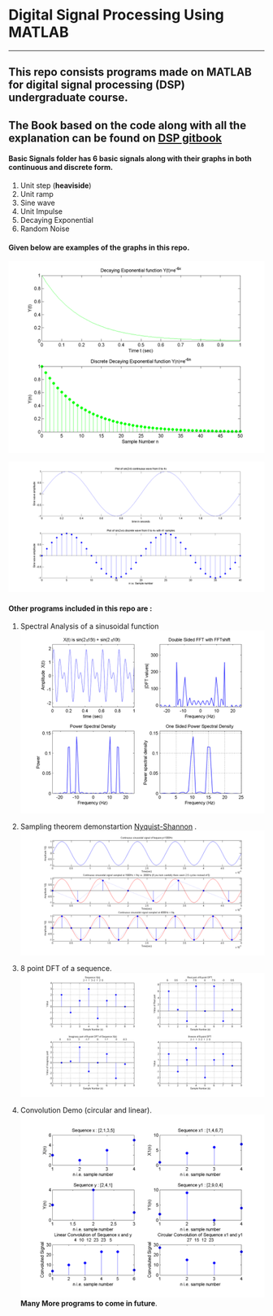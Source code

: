 # Digital Signal Processing Using MATLAB
---
## This repo consists programs made on MATLAB for digital signal processing (DSP) undergraduate course. 

## The Book based on the code along with all the explanation can be found on [DSP gitbook](https://www.gitbook.com/book/kshitijpurwar/dsp-lab-file/details)

#### Basic Signals folder has 6 basic signals along with their graphs in both continuous and discrete form. 
1. Unit step (**heaviside**) 
2. Unit ramp 
3. Sine wave
4. Unit Impulse
5. Decaying Exponential  
6. Random Noise

#### Given below are examples of the graphs in this repo.
  ![Decaying Exponential](https://raw.githubusercontent.com/kshitijpurwar/DSP_using_matlab/master/basic_signals/exponential.png)

  ![Sine Wave](https://raw.githubusercontent.com/kshitijpurwar/DSP_using_matlab/master/basic_signals/Sine%20Wave.png)
  
#### Other programs included in this repo are :
1. Spectral Analysis of a sinusoidal function
![Analysis](https://raw.githubusercontent.com/kshitijpurwar/DSP_using_matlab/master/sinefft.png)

2. Sampling theorem demonstartion [Nyquist-Shannon](https://en.wikipedia.org/wiki/Nyquist%E2%80%93Shannon_sampling_theorem) .
![Sampling](https://raw.githubusercontent.com/kshitijpurwar/DSP_using_matlab/master/sampling.png)
3. 8 point DFT of a sequence.
![8 point DFT](https://raw.githubusercontent.com/kshitijpurwar/DSP_using_matlab/master/DFT_sequence.png)
4. Convolution Demo (circular and linear).
![Convolution](https://raw.githubusercontent.com/kshitijpurwar/DSP_using_matlab/master/convolutions.png)
**Many More programs to come in future**.